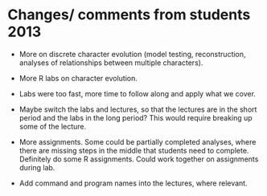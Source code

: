 # Changes/ comments from students 2013

- More on discrete character evolution (model testing, reconstruction, 
  analyses of relationships between multiple characters).

- More R labs on character evolution.

- Labs were too fast, more time to follow along and apply what we cover.

- Maybe switch the labs and lectures, so that the lectures are in the short 
  period and the labs in the long period? This would require breaking up some 
  of the lecture.

- More assignments. Some could be partially completed analyses, where there are 
  missing steps in the middle that students need to complete. Definitely do 
  some R assignments. Could work together on assignments during lab.

- Add command and program names into the lectures, where relevant.